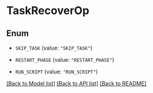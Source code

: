 # TaskRecoverOp

## Enum


* `SKIP_TASK` (value: `"SKIP_TASK"`)

* `RESTART_PHASE` (value: `"RESTART_PHASE"`)

* `RUN_SCRIPT` (value: `"RUN_SCRIPT"`)


[[Back to Model list]](../README.md#documentation-for-models) [[Back to API list]](../README.md#documentation-for-api-endpoints) [[Back to README]](../README.md)


